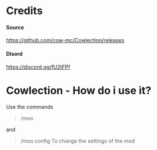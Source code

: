 # Credits
#### Source
https://github.com/cow-mc/Cowlection/releases
#### Disord
https://discord.gg/fU2tFPf

# Cowlection - How do i use it?

Use the commands
> /moo

and
> /moo config
To change the settings of the mod
